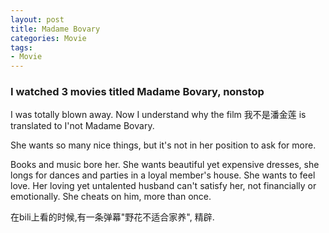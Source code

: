 ```yaml
---
layout: post
title: Madame Bovary
categories: Movie
tags:
- Movie
---
```


### I watched 3 movies titled Madame Bovary, nonstop

I was totally blown away. Now I understand why the film 我不是潘金莲 is translated to I'not Madame Bovary.

She wants so many nice things, but it's not in her position to ask for more.

Books and music bore her. She wants beautiful yet expensive dresses, she longs for dances and parties in a loyal member's house. She wants to feel love.
Her loving yet untalented husband can't satisfy her, not financially or emotionally. She cheats on him, more than once.
 
在bili上看的时候,有一条弹幕"野花不适合家养", 精辟.

